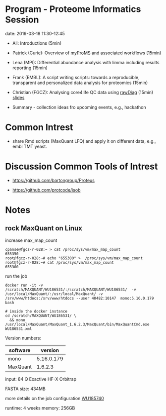 # Program - Proteome Informatics Session

date: 2019-03-18 11:30-12:45

* All: Introductions (5min)

* Patrick (Curie): Overview of [myProMS](https://doi.org/10.1002/pmic.200600784) and associated workflows (15min)

* Lena (MPI): Differential abundance analysis with limma including results reporting (15min)

* Frank (EMBL): A script writing scripts: towards a reproducible, transparent and personalized data analysis for proteomics (15min)

* Christian (FGCZ): Analysing core4life QC data using [rawDiag](https://fgcz.github.io/rawDiag/) (15min) [slides](https://drive.google.com/file/d/1iZFpUMYlxa37AZb18ajPD2sto3LMbH-D/view?usp=sharing)

* Summary - collection ideas fro upcoming events, e.g., hackathon


# Common Intrest 

- share Rmd scripts (MaxQuant LFQ) and apply it on different data, e.g., embl TMT yeast.


# Discussion Common Tools of Intrest 

- https://github.com/bartongroup/Proteus

- https://github.com/protcode/isob


# Notes

## rock MaxQuant on Linux


increase max_map_count 

```
cpanse@fgcz-r-028:~ > cat /proc/sys/vm/max_map_count
655350
root@fgcz-r-028:~# echo "655300" >  /proc/sys/vm/max_map_count
root@fgcz-r-028:~# cat /proc/sys/vm/max_map_count
655300
```

run the job

```{bash}
docker run -it -v /scratch/MAXQUANT/WU186531/:/scratch/MAXQUANT/WU186531/  -v /usr/local/MaxQuant/:/usr/local/MaxQuant/ -v /srv/www/htdocs:/srv/www/htdocs --user 40482:10147  mono:5.16.0.179 bash

# inside the docker instance
cd /scratch/MAXQUANT/WU186531/ \
  && mono /usr/local/MaxQuant/MaxQuant_1.6.2.3/MaxQuant/bin/MaxQuantCmd.exe WU186531.xml
```

Version numbers:

|software|version|
|----|----|
|mono|5.16.0.179|
|MaxQuant|1.6.2.3|


input:
84 Q Exactive HF-X Orbitrap

FASTA size: 434MB

more details on the job configuration [WU185740](https://fgcz-bfabric.uzh.ch/bfabric/userlab/show-workunit.html?id=185740)

runtime: 4 weeks
memory: 256GB
